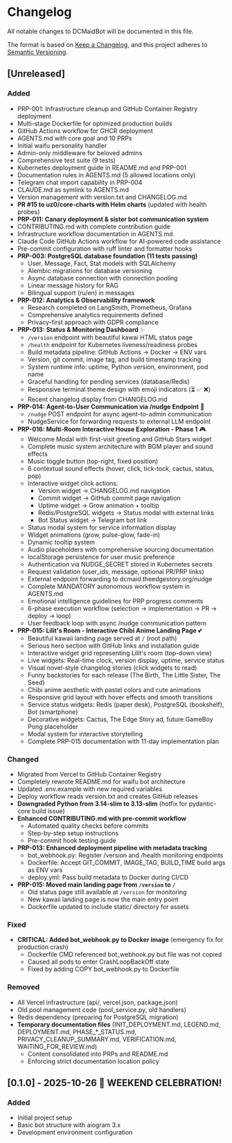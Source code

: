 # Changelog

All notable changes to DCMaidBot will be documented in this file.

The format is based on [Keep a Changelog](https://keepachangelog.com/en/1.0.0/),
and this project adheres to [Semantic Versioning](https://semver.org/spec/v2.0.0.html).

## [Unreleased]

### Added
- PRP-001: Infrastructure cleanup and GitHub Container Registry deployment
- Multi-stage Dockerfile for optimized production builds
- GitHub Actions workflow for GHCR deployment
- AGENTS.md with core goal and 10 PRPs
- Initial waifu personality handler
- Admin-only middleware for beloved admins
- Comprehensive test suite (9 tests)
- Kubernetes deployment guide in README.md and PRP-001
- Documentation rules in AGENTS.md (5 allowed locations only)
- Telegram chat import capability in PRP-004
- CLAUDE.md as symlink to AGENTS.md
- Version management with version.txt and CHANGELOG.md
- **PR #15 to uz0/core-charts with Helm charts** (updated with health probes)
- **PRP-011: Canary deployment & sister bot communication system**
- CONTRIBUTING.md with complete contribution guide
- Infrastructure workflow documentation in AGENTS.md
- Claude Code GitHub Actions workflow for AI-powered code assistance
- Pre-commit configuration with ruff linter and formatter hooks
- **PRP-003: PostgreSQL database foundation (11 tests passing)**
  - User, Message, Fact, Stat models with SQLAlchemy
  - Alembic migrations for database versioning
  - Async database connection with connection pooling
  - Linear message history for RAG
  - Bilingual support (ru/en) in messages
- **PRP-012: Analytics & Observability framework**
  - Research completed on LangSmith, Prometheus, Grafana
  - Comprehensive analytics requirements defined
  - Privacy-first approach with GDPR compliance
- **PRP-013: Status & Monitoring Dashboard** ✨
  - `/version` endpoint with beautiful kawai HTML status page
  - `/health` endpoint for Kubernetes liveness/readiness probes
  - Build metadata pipeline: GitHub Actions → Docker → ENV vars
  - Version, git commit, image tag, and build timestamp tracking
  - System runtime info: uptime, Python version, environment, pod name
  - Graceful handling for pending services (database/Redis)
  - Responsive terminal theme design with emoji indicators (⏳ ✅ ❌)
  - Recent changelog display from CHANGELOG.md
- **PRP-014: Agent-to-User Communication via /nudge Endpoint** 🤖
  - `/nudge` POST endpoint for async agent-to-admin communication
  - NudgeService for forwarding requests to external LLM endpoint
- **PRP-016: Multi-Room Interactive House Exploration - Phase 1** 🎮
  - Welcome Modal with first-visit greeting and GitHub Stars widget
  - Complete music system architecture with BGM player and sound effects
  - Music toggle button (top-right, fixed position)
  - 6 contextual sound effects (hover, click, tick-tock, cactus, status, pop)
  - Interactive widget click actions:
    - Version widget → CHANGELOG.md navigation
    - Commit widget → GitHub commit page navigation
    - Uptime widget → Grow animation + tooltip
    - Redis/PostgreSQL widgets → Status modal with external links
    - Bot Status widget → Telegram bot link
  - Status modal system for service information display
  - Widget animations (grow, pulse-glow, fade-in)
  - Dynamic tooltip system
  - Audio placeholders with comprehensive sourcing documentation
  - localStorage persistence for user music preference
  - Authentication via NUDGE_SECRET stored in Kubernetes secrets
  - Request validation (user_ids, message, optional PR/PRP links)
  - External endpoint forwarding to dcmaid.theedgestory.org/nudge
  - Complete MANDATORY autonomous workflow system in AGENTS.md
  - Emotional intelligence guidelines for PRP progress comments
  - 6-phase execution workflow (selection → implementation → PR → deploy → loop)
  - User feedback loop with async /nudge communication pattern
- **PRP-015: Lilit's Room - Interactive Chibi Anime Landing Page** 💕
  - Beautiful kawaii landing page served at `/` (root path)
  - Serious hero section with GitHub links and installation guide
  - Interactive widget grid representing Lilit's room (top-down view)
  - Live widgets: Real-time clock, version display, uptime, service status
  - Visual novel-style changelog stories (click widgets to read)
  - Funny backstories for each release (The Birth, The Little Sister, The Seed)
  - Chibi anime aesthetic with pastel colors and cute animations
  - Responsive grid layout with hover effects and smooth transitions
  - Service status widgets: Redis (paper desk), PostgreSQL (bookshelf), Bot (smartphone)
  - Decorative widgets: Cactus, The Edge Story ad, future GameBoy Pong placeholder
  - Modal system for interactive storytelling
  - Complete PRP-015 documentation with 11-day implementation plan

### Changed
- Migrated from Vercel to GitHub Container Registry
- Completely rewrote README.md for waifu bot architecture
- Updated .env.example with new required variables
- Deploy workflow reads version.txt and creates GitHub releases
- **Downgraded Python from 3.14-slim to 3.13-slim** (hotfix for pydantic-core build issue)
- **Enhanced CONTRIBUTING.md with pre-commit workflow**
  - Automated quality checks before commits
  - Step-by-step setup instructions
  - Pre-commit hook testing guide
- **PRP-013: Enhanced deployment pipeline with metadata tracking**
  - bot_webhook.py: Register /version and /health monitoring endpoints
  - Dockerfile: Accept GIT_COMMIT, IMAGE_TAG, BUILD_TIME build args as ENV vars
  - deploy.yml: Pass build metadata to Docker during CI/CD
- **PRP-015: Moved main landing page from `/version` to `/`**
  - Old status page still available at `/version` for monitoring
  - New kawaii landing page is now the main entry point
  - Dockerfile updated to include static/ directory for assets

### Fixed
- **CRITICAL: Added bot_webhook.py to Docker image** (emergency fix for production crash)
  - Dockerfile CMD referenced bot_webhook.py but file was not copied
  - Caused all pods to enter CrashLoopBackOff state
  - Fixed by adding COPY bot_webhook.py to Dockerfile

### Removed
- All Vercel infrastructure (api/, vercel.json, package.json)
- Old pool management code (pool_service.py, old handlers)
- Redis dependency (preparing for PostgreSQL migration)
- **Temporary documentation files** (INIT_DEPLOYMENT.md, LEGEND.md, DEPLOYMENT.md, PHASE_*_STATUS.md, PRIVACY_CLEANUP_SUMMARY.md, VERIFICATION.md, WAITING_FOR_REVIEW.md)
  - Content consolidated into PRPs and README.md
  - Enforcing strict documentation location policy

## [0.1.0] - 2025-10-26 🎉 WEEKEND CELEBRATION!

### Added
- Initial project setup
- Basic bot structure with aiogram 3.x
- Development environment configuration
